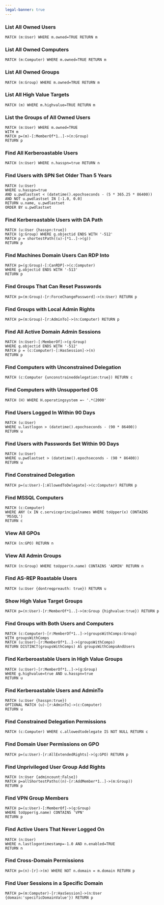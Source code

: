 ```yaml
---
legal-banner: true
---
```


### **List All Owned Users**
```cypher
MATCH (m:User) WHERE m.owned=TRUE RETURN m
```

### **List All Owned Computers**
```cypher
MATCH (m:Computer) WHERE m.owned=TRUE RETURN m
```

### **List All Owned Groups**
```cypher
MATCH (m:Group) WHERE m.owned=TRUE RETURN m
```

### **List All High Value Targets**
```cypher
MATCH (m) WHERE m.highvalue=TRUE RETURN m
```

### **List the Groups of All Owned Users**
```cypher
MATCH (m:User) WHERE m.owned=TRUE 
WITH m 
MATCH p=(m)-[:MemberOf*1..]->(n:Group) 
RETURN p
```

### **Find All Kerberoastable Users**
```cypher
MATCH (n:User) WHERE n.hasspn=true RETURN n
```

### **Find Users with SPN Set Older Than 5 Years**
```cypher
MATCH (u:User) 
WHERE u.hasspn=true 
AND u.pwdlastset < (datetime().epochseconds - (5 * 365.25 * 86400)) 
AND NOT u.pwdlastset IN [-1.0, 0.0] 
RETURN u.name, u.pwdlastset 
ORDER BY u.pwdlastset
```

### **Find Kerberoastable Users with DA Path**
```cypher
MATCH (u:User {hasspn:true}) 
MATCH (g:Group) WHERE g.objectid ENDS WITH '-512' 
MATCH p = shortestPath((u)-[*1..]->(g)) 
RETURN p
```

### **Find Machines Domain Users Can RDP Into**
```cypher
MATCH p=(g:Group)-[:CanRDP]->(c:Computer) 
WHERE g.objectid ENDS WITH '-513' 
RETURN p
```

### **Find Groups That Can Reset Passwords**
```cypher
MATCH p=(m:Group)-[r:ForceChangePassword]->(n:User) RETURN p
```

### **Find Groups with Local Admin Rights**
```cypher
MATCH p=(m:Group)-[r:AdminTo]->(n:Computer) RETURN p
```

### **Find All Active Domain Admin Sessions**
```cypher
MATCH (n:User)-[:MemberOf]->(g:Group) 
WHERE g.objectid ENDS WITH '-512' 
MATCH p = (c:Computer)-[:HasSession]->(n) 
RETURN p
```

### **Find Computers with Unconstrained Delegation**
```cypher
MATCH (c:Computer {unconstraineddelegation:true}) RETURN c
```

### **Find Computers with Unsupported OS**
```cypher
MATCH (H) WHERE H.operatingsystem =~ '.*(2000'
```

### **Find Users Logged In Within 90 Days**
```cypher
MATCH (u:User) 
WHERE u.lastlogon > (datetime().epochseconds - (90 * 86400)) 
RETURN u
```

### **Find Users with Passwords Set Within 90 Days**
```cypher
MATCH (u:User) 
WHERE u.pwdlastset > (datetime().epochseconds - (90 * 86400)) 
RETURN u
```

### **Find Constrained Delegation**
```cypher
MATCH p=(u:User)-[:AllowedToDelegate]->(c:Computer) RETURN p
```

### **Find MSSQL Computers**
```cypher
MATCH (c:Computer) 
WHERE ANY (x IN c.serviceprincipalnames WHERE toUpper(x) CONTAINS 'MSSQL') 
RETURN c
```

### **View All GPOs**
```cypher
MATCH (n:GPO) RETURN n
```

### **View All Admin Groups**
```cypher
MATCH (n:Group) WHERE toUpper(n.name) CONTAINS 'ADMIN' RETURN n
```

### **Find AS-REP Roastable Users**
```cypher
MATCH (u:User {dontreqpreauth: true}) RETURN u
```

### **Show High Value Target Groups**
```cypher
MATCH p=(n:User)-[r:MemberOf*1..]->(m:Group {highvalue:true}) RETURN p
```

### **Find Groups with Both Users and Computers**
```cypher
MATCH (c:Computer)-[r:MemberOf*1..]->(groupsWithComps:Group) 
WITH groupsWithComps 
MATCH (u:User)-[r:MemberOf*1..]->(groupsWithComps) 
RETURN DISTINCT(groupsWithComps) AS groupsWithCompsAndUsers
```

### **Find Kerberoastable Users in High Value Groups**
```cypher
MATCH (u:User)-[r:MemberOf*1..]->(g:Group) 
WHERE g.highvalue=true AND u.hasspn=true 
RETURN u
```

### **Find Kerberoastable Users and AdminTo**
```cypher
MATCH (u:User {hasspn:true}) 
OPTIONAL MATCH (u)-[r:AdminTo]->(c:Computer) 
RETURN u
```

### **Find Constrained Delegation Permissions**
```cypher
MATCH (c:Computer) WHERE c.allowedtodelegate IS NOT NULL RETURN c
```

### **Find Domain User Permissions on GPO**
```cypher
MATCH p=(u:User)-[r:AllExtendedRights]->(g:GPO) RETURN p
```

### **Find Unprivileged User Group Add Rights**
```cypher
MATCH (n:User {admincount:False}) 
MATCH p=allShortestPaths((n)-[r:AddMember*1..]->(m:Group)) 
RETURN p
```

### **Find VPN Group Members**
```cypher
MATCH p=(u:User)-[:MemberOf]->(g:Group) 
WHERE toUpper(g.name) CONTAINS 'VPN' 
RETURN p
```

### **Find Active Users That Never Logged On**
```cypher
MATCH (n:User) 
WHERE n.lastlogontimestamp=-1.0 AND n.enabled=TRUE 
RETURN n
```

### **Find Cross-Domain Permissions**
```cypher
MATCH p=(n)-[r]->(m) WHERE NOT n.domain = m.domain RETURN p
```

### **Find User Sessions in a Specific Domain**
```cypher
MATCH p=(m:Computer)-[r:HasSession]->(n:User {domain:'specificDomainValue'}) RETURN p
```

